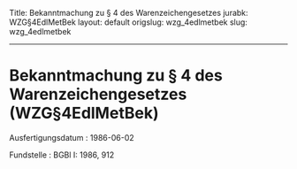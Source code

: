 Title: Bekanntmachung zu § 4 des Warenzeichengesetzes
jurabk: WZG§4EdlMetBek
layout: default
origslug: wzg_4edlmetbek
slug: wzg_4edlmetbek

---

# Bekanntmachung zu § 4 des Warenzeichengesetzes (WZG§4EdlMetBek)

Ausfertigungsdatum
:   1986-06-02

Fundstelle
:   BGBl I: 1986, 912

